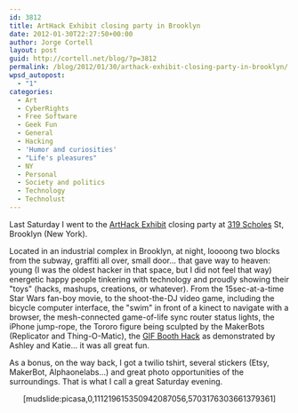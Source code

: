 ```yaml
---
id: 3812
title: ArtHack Exhibit closing party in Brooklyn
date: 2012-01-30T22:27:50+00:00
author: Jorge Cortell
layout: post
guid: http://cortell.net/blog/?p=3812
permalink: /blog/2012/01/30/arthack-exhibit-closing-party-in-brooklyn/
wpsd_autopost:
  - "1"
categories:
  - Art
  - CyberRights
  - Free Software
  - Geek Fun
  - General
  - Hacking
  - 'Humor and curiosities'
  - "Life's pleasures"
  - NY
  - Personal
  - Society and politics
  - Technology
  - Technolust
---
```

Last Saturday I went to the <a title="http://arthackday.net/319scholes/" href="http://arthackday.net/319scholes/" target="_blank">ArtHack Exhibit</a> closing party at <a title="http://319scholes.org/art-hack-day/" href="http://319scholes.org/art-hack-day/" target="_blank">319 Scholes</a> St, Brooklyn (New York).

Located in an industrial complex in Brooklyn, at night, loooong two blocks from the subway, graffiti all over, small door... that gave way to heaven: young (I was the oldest hacker in that space, but I did not feel that way) energetic happy people tinkering with technology and proudly showing their "toys" (hacks, mashups, creations, or whatever). From the 15sec-at-a-time Star Wars fan-boy movie, to the shoot-the-DJ video game, including the bicycle computer interface, the "swim" in front of a kinect to navigate with a browser, the mesh-connected game-of-life sync router status lights, the iPhone jump-rope, the Tororo figure being sculpted by the MakerBots (Replicator and Thing-O-Matic), the <a title="http://gif.ahprojects.com/" href="http://gif.ahprojects.com/" target="_blank">GIF Booth Hack</a> as demonstrated by Ashley and Katie... it was all great fun.

As a bonus, on the way back, I got a twilio tshirt, several stickers (Etsy, MakerBot, Alphaonelabs...) and great photo opportunities of the surroundings. That is what I call a great Saturday evening.

<p style="text-align: center">
  [mudslide:picasa,0,111219615350942087056,5703176303661379361]
</p>